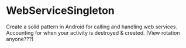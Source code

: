 WebServiceSingleton
===================

Create a solid pattern in Android for calling and handling web services. Accounting for when your activity is destroyed &amp; created. (View rotation anyone???)
